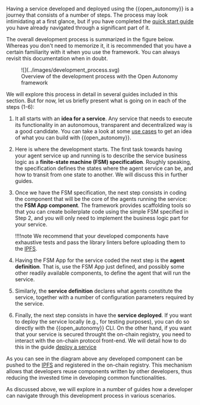 Having a service developed and deployed using the {{open_autonomy}} is a journey that consists of a number of steps. The process may look intimidating at a first glance, but if you have completed the [quick start guide](./quick_start) you have already navigated through a significant part of it.

The overall development process is summarized in the figure below. Whereas you don't need to memorize it, it is recommended that you have a certain familiarity with it when you use the framework. You can always revisit this documentation when in doubt.

<figure markdown>
![](../images/development_process.svg)
<figcaption>Overview of the development process with the Open Autonomy framework</figcaption>
</figure>

We will explore this process in detail in several guides included in this section. But for now, let us briefly present what is going on in each of the steps (1-6):

  1. It all starts with an **idea for a service**. Any service that needs to execute its functionality in an autonomous, transparent and decentralized way is a good candidate. You can take a look at some [use cases](../get_started/use_cases.md) to get an idea of what you can build with {{open_autonomy}}.

  2. Here is where the development starts. The first task towards having your agent service up and running is to describe the service business logic as a **finite-state machine (FSM) specification**. Roughly speaking, the specification defines the states where the agent service can be, and how to transit from one state to another. We will discuss this in further guides.

  3. Once we have the FSM specification, the next step consists in coding the component that will be the core of the agents running the service: the **FSM App component**.
  The framework provides scaffolding tools so that you can create boilerplate code using the simple FSM specified in Step 2, and you will only need to implement the business logic part for your service.

      !!!!note
          We recommend that your developed components have exhaustive tests and pass the library linters before uploading them to the [IPFS](https://ipfs.io/).

  4. Having the FSM App for the service coded the next step is the **agent definition**. That is, use the FSM App just defined, and possibly some other readily available components, to define the agent that will run the service.

  5. Similarly, the **service definition** declares what agents constitute the service, together with a number of configuration parameters required by the service.

  6. Finally, the next step consists in have the **service deployed**. If you want to deploy the service locally (e.g., for testing purposes), you can do so directly with the {{open_autonomy}} CLI. On the other hand, if you want that your service is secured throught the on-chain registry, you need to interact with the on-chain protocol front-end. We will detail how to do this in the guide [deploy a service](./deploy_service.md)

As you can see in the diagram above any developed component can be pushed to the [IPFS](https://ipfs.io/) and registered in the on-chain registry. This mechanism allows that developers reuse components written by other developers, thus reducing the invested time in developing common functionalities.

As discussed above, we will explore in a number of guides how a developer can navigate through this development process in various scenarios.
